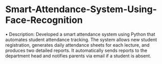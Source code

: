 # Smart-Attendance-System-Using-Face-Recognition
• Description: Developed a smart attendance system using Python that automates student attendance tracking. The system allows new student registration, generates daily attendance sheets for each lecture, and produces two detailed reports. It automatically sends reports to the department head and notifies parents via email if a student is absent.  
